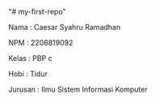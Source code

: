 "# my-first-repo" 

Nama    : Caesar Syahru Ramadhan

NPM     : 2206819092

Kelas   : PBP c

Hobi    : Tidur

Jurusan : Ilmu Sistem Informasi Komputer